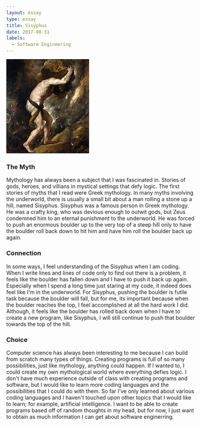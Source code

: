 ```yaml
---
layout: essay
type: essay
title: Sisyphus
date: 2017-08-31
labels:
  - Software Engineering
---
```

<img class = "ui large image" src = "../images/sisyphus.jpg">

### The Myth

Mythology has always been a subject that I was fascinated in. Stories of gods, heroes, and villians in mystical settings that defy logic. The first stories of myths that I read were Greek mythology. In many myths involving the underworld, there is usually a small bit about a man rolling a stone up a hill, named Sisyphus. Sisyphus was a famous person in Greek mythology. He was a crafty king, who was devious enough to outwit gods, but Zeus condemned him to an eternal punishment to the underworld. He was forced to push an enormous boulder up to the very top of a steep hill only to have the boulder roll back down to hit him and have him roll the boulder back up again. 

### Connection

In some ways, I feel understanding of the Sisyphus when I am coding. When I write lines and lines of code only to find out there is a problem, it feels like the boulder has fallen down and I have to push it back up again. Especially when I spend a long time just staring at my code, it indeed does feel like I'm in the underworld. For Sisyphus, pushing the boulder is futile task because the boulder will fall, but for me, its important because when the boulder reaches the top, I feel accomplished at all the hard work I did. Although, it feels like the boulder has rolled back down when I have to create a new program, like Sisyphus, I will still continue to push that boulder towards the top of the hill.

### Choice

Computer science has always been interesting to me because I can build from scratch many types of things. Creating programs is full of so many possibilities, just like mythology, anything could happen. If I wanted to, I could create my own mythological world where everything defies logic. I don't have much experience outside of class with creating programs and software, but I would like to learn more coding languages and the possibilities that I could do with them. So far I've only learned about various coding languages and I haven't touched upon other topics that I would like to learn; for example, artificial intelligence. I want to be able to create programs based off of random thoughts in my head, but for now, I just want to obtain as much information I can get about software enginerring.
